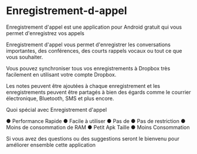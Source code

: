 # Enregistrement-d-appel
Enregistrement d'appel est une application pour Android gratuit qui vous permet d'enregistrez vos appels

Enregistrement d'appel vous permet d'enregistrer les conversations importantes, des conférences, des courts rappels vocaux ou tout ce que vous souhaiter.

Vous pouvez synchroniser tous vos enregistrements à Dropbox très facilement en utilisant votre compte Dropbox.

Les notes peuvent être ajoutées à chaque enregistrement et les enregistrements peuvent être partagés à bien des égards comme le courrier électronique, Bluetooth, SMS et plus encore.

Quoi spécial avec Enregistrement d'appel

● Performance Rapide
● Facile à utiliser
● Pas de 
● Pas de restriction
● Moins de consommation de RAM
● Petit Apk Taille
● Moins Consommation

Si vous avez des questions ou des suggestions seront le bienvenu pour améliorer ensemble cette application


